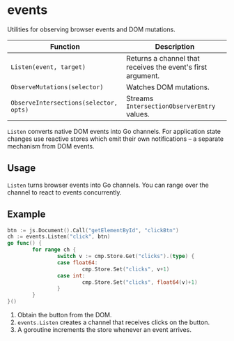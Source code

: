 # events

Utilities for observing browser events and DOM mutations.

| Function | Description |
| --- | --- |
| `Listen(event, target)` | Returns a channel that receives the event's first argument. |
| `ObserveMutations(selector)` | Watches DOM mutations. |
| `ObserveIntersections(selector, opts)` | Streams `IntersectionObserverEntry` values. |

`Listen` converts native DOM events into Go channels. For application
state changes use reactive stores which emit their own notifications – a
separate mechanism from DOM events.

## Usage

`Listen` turns browser events into Go channels. You can range over the
channel to react to events concurrently.

## Example

```go
btn := js.Document().Call("getElementById", "clickBtn")
ch := events.Listen("click", btn)
go func() {
        for range ch {
                switch v := cmp.Store.Get("clicks").(type) {
                case float64:
                        cmp.Store.Set("clicks", v+1)
                case int:
                        cmp.Store.Set("clicks", float64(v)+1)
                }
        }
}()
```

1. Obtain the button from the DOM.
2. `events.Listen` creates a channel that receives clicks on the button.
3. A goroutine increments the store whenever an event arrives.
